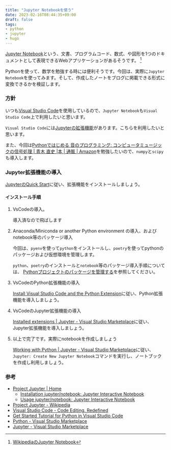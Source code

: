 ```yaml
---
title: "Jupyter Notebookを使う"
date: 2023-02-16T08:44:35+09:00
draft: false
tags:
- python
- jupyter
- hugo
---
```


[Jupyter Notebook](https://jupyter.org/)という、文書、プログラムコード、数式、や図形を1つのドキュメントとして表現できるWebアプリケーションがあるそうです。 [^1]

Pythonを使って、数学を勉強する時には便利そうです。今回は、実際に`Jupyter Notebook`を使ってみます。そして、作成したノートをブログに掲載できる形式に変換できるかを検証します。

<!--more-->

### 方針

いつも[Visual Studio Code](https://code.visualstudio.com/)を使用しているので、`Jupyter Notebook`も`Visual Studio Code`上で利用したいと思います。

`Visual Studio Code`には[Jupyterの拡張機能](https://marketplace.visualstudio.com/items?itemName=ms-toolsai.jupyter)があります。こちらを利用したいと思います。

また、今回は[Pythonではじめる 音のプログラミング: コンピュータミュージックの信号処理 | 青木 直史 |本 | 通販 | Amazon](https://www.amazon.co.jp/Python%E3%81%A7%E3%81%AF%E3%81%98%E3%82%81%E3%82%8B-%E9%9F%B3%E3%81%AE%E3%83%97%E3%83%AD%E3%82%B0%E3%83%A9%E3%83%9F%E3%83%B3%E3%82%B0-%E3%82%B3%E3%83%B3%E3%83%94%E3%83%A5%E3%83%BC%E3%82%BF%E3%83%9F%E3%83%A5%E3%83%BC%E3%82%B8%E3%83%83%E3%82%AF%E3%81%AE%E4%BF%A1%E5%8F%B7%E5%87%A6%E7%90%86-%E9%9D%92%E6%9C%A8-%E7%9B%B4%E5%8F%B2/dp/4274228991)を勉強したいので、`numpy`と`scipy`も導入します。

### Jupyter拡張機能の導入

[JupyterのQuick Start](https://marketplace.visualstudio.com/items?itemName=ms-toolsai.jupyter#working-with-python)に従い、拡張機能をインストールしましょう。

#### インストール手順

1. VsCodeの導入。

   導入済なので飛ばします

2. Anaconda/Miniconda or another Python environment の導入、およびnotebook等のパッケージ導入

    今回は、`pyenv`を使って`python`をインストールし、`poetry`を使ってpythonのパッケージおよび仮想環境を管理します。

    `python`、`poetry`のインストールと`notebook`等のパッケージ導入手順については、 [Pythonプロジェクトのパッケージを管理する](/til/2023/02/47-use-poetry/)を参照してください。

3. VsCodeのPython拡張機能の導入

    [Install Visual Studio Code and the Python Extension](https://code.visualstudio.com/docs/python/python-tutorial#_install-visual-studio-code-and-the-python-extension)に従い、Python拡張機能を導入しましょう。

4. VsCodeのJupyter拡張機能の導入

    [Installed extensions | Jupyter - Visual Studio Marketplace](https://marketplace.visualstudio.com/items?itemName=ms-toolsai.jupyter#installed-extensions)に従い、Jupyter拡張機能を導入しましょう。

5. 以上で完了です。実際にnotebookを作成しましょう

    [Working with Python | Jupyter - Visual Studio Marketplace](https://marketplace.visualstudio.com/items?itemName=ms-toolsai.jupyter#working-with-python)に従い、`Jupyter: Create New Jupyter Notebook`コマンドを実行し、ノートブックを作成し利用しましょう。

### 参考

- [Project Jupyter | Home](https://jupyter.org/)
  - [Installation jupyter/notebook: Jupyter Interactive Notebook](https://github.com/jupyter/notebook#installation)
  - [Usage jupyter/notebook: Jupyter Interactive Notebook](https://github.com/jupyter/notebook#usage---running-jupyter-notebook)
- [Project Jupyter - Wikipedia](https://ja.wikipedia.org/wiki/Project_Jupyter)
- [Visual Studio Code - Code Editing. Redefined](https://code.visualstudio.com/)
- [Get Started Tutorial for Python in Visual Studio Code](https://code.visualstudio.com/docs/python/python-tutorial)
- [Python - Visual Studio Marketplace](https://marketplace.visualstudio.com/items?itemName=ms-python.python)
- [Jupyter - Visual Studio Marketplace](https://marketplace.visualstudio.com/items?itemName=ms-toolsai.jupyter)

[^1]: [WikipediaのJupyter Notebook](https://ja.wikipedia.org/wiki/Project_Jupyter#Jupyter_Notebook)
